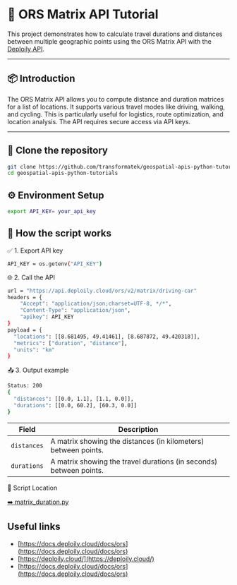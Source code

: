 # 📍 ORS Matrix API Tutorial

This project demonstrates how to calculate travel durations and distances between multiple geographic points using the ORS Matrix API with the [Deploily API](https://api.deploily.cloud/).

---

## 📦 Introduction

The ORS Matrix API allows you to compute distance and duration matrices for a list of locations. It supports various travel modes like driving, walking, and cycling. This is particularly useful for logistics, route optimization, and location analysis. The API requires secure access via API keys.

---
## 🔁 Clone the repository

```bash
git clone https://github.com/transformatek/geospatial-apis-python-tutorials.git
cd geospatial-apis-python-tutorials
```

## ⚙️ Environment Setup
```bash
export API_KEY= your_api_key
```
## 🚀 How the script works

✅ 1. Export API key
```bash
API_KEY = os.getenv("API_KEY")
```
🌐 2. Call the API
```bash
url = "https://api.deploily.cloud/ors/v2/matrix/driving-car"
headers = {
    "Accept": "application/json;charset=UTF-8, */*",
    "Content-Type": "application/json",
    "apikey": API_KEY
}
payload = {
  "locations": [[8.681495, 49.41461], [8.687872, 49.420318]],
  "metrics": ["duration", "distance"],
  "units": "km"
}

```
📤 3. Output example

```bash
Status: 200
{
  "distances": [[0.0, 1.1], [1.1, 0.0]],
  "durations": [[0.0, 60.2], [60.3, 0.0]]
}
```
| Field       | Description                                                        |
| ----------- | ------------------------------------------------------------------ |
| `distances` | A matrix showing the distances (in kilometers) between points.     |
| `durations` | A matrix showing the travel durations (in seconds) between points. |

📁 Script Location

[➡️ matrix_duration.py](./matrix_duration.py)

## Useful links 
- [https://docs.deploily.cloud/docs/ors](https://docs.deploily.cloud/docs/ors)
- [https://deploily.cloud/](https://deploily.cloud/)
- [https://docs.deploily.cloud/docs/ors](https://docs.deploily.cloud/docs/ors)